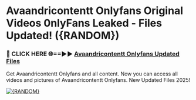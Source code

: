 # Avaandricontentt Onlyfans Original Videos 0nlyFans Leaked - Files Updated! ({RANDOM})

<h3>🔴 CLICK HERE 🌐==►► <a href="https://betterlinks.top/A2PfLJ" rel="nofollow">Avaandricontentt Onlyfans Updated Files</a></h3>

Get Avaandricontentt Onlyfans and all content. Now you can access all videos and pictures of Avaandricontentt Onlyfans. New Updated Files 2025!

[![{RANDOM}](https://i.imgur.com/ppqm5kG.gif)](https://betterlinks.top/A2PfLJ)